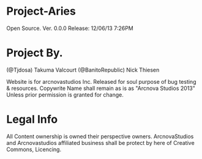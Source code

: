 Project-Aries
=============

Open Source. Ver. 0.0.0  Release: 12/06/13 7:26PM

Project By.
==================
(@Tjdosa) Takuma Valcourt
(@BanitoRepublic) Nick Thiesen

Website is for arcnovastudios Inc. 
Released for soul purpose of bug testing & resources. 
Copywrite Name shall remain as is as "Arcnova Studios 2013" Unless prior permission is granted for change.




Legal Info
======================
All Content ownership is owned their perspective owners.
ArcnovaStudios and Arcnovastudios affiliated business shall be protect by here of  Creative Commons, Licencing.
